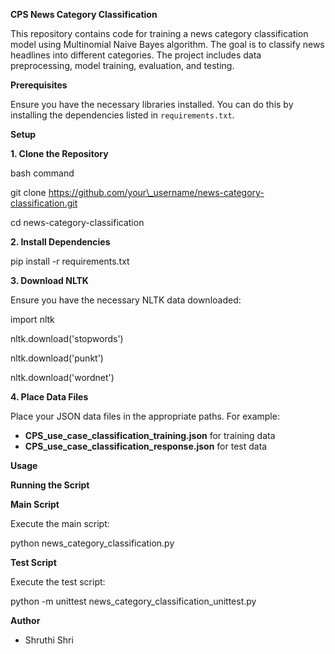 **CPS News Category Classification**

This repository contains code for training a news category classification model using Multinomial Naive Bayes algorithm. The goal is to classify news headlines into different categories. The project includes data preprocessing, model training, evaluation, and testing.

**Prerequisites**

Ensure you have the necessary libraries installed. You can do this by installing the dependencies listed in `requirements.txt`.

**Setup**

**1. Clone the Repository**

bash command

git clone https://github.com/your\_username/news-category-classification.git

cd news-category-classification

**2. Install Dependencies**

pip install -r requirements.txt

**3. Download NLTK** 

Ensure you have the necessary NLTK data downloaded:

import nltk

nltk.download('stopwords')

nltk.download('punkt')

nltk.download('wordnet')

**4. Place Data Files** 

Place your JSON data files in the appropriate paths. For example:

- **CPS\_use\_case\_classification\_training.json** for training data
- **CPS\_use\_case\_classification\_response.json** for test data

**Usage**

**Running the Script**

**Main Script**

Execute the main script:

python news\_category\_classification.py 

**Test Script**

Execute the test script:

python -m unittest news_category_classification_unittest.py

**Author**

- Shruthi Shri 
